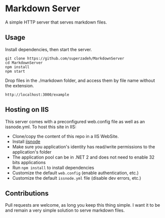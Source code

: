# Markdown Server

A simple HTTP server that serves markdown files.

## Usage
Install dependencies, then start the server.
```
git clone https://github.com/superzadeh/MarkdownServer 
cd MarkdownServer
npm install
npm start
```

Drop files in the ./markdown folder, and access them by file name without the extension. 
```
http://localhost:3000/example
```
 
## Hosting on IIS
 
This server comes with a preconfigured web.config file as well as an issnode.yml. To host this site in IIS:
 * Clone/copy the content of this repo in a IIS WebSite.
 * Install [iisnode](https://github.com/tjanczuk/iisnode)
 * Make sure you application's identity has read/write permissions to the application's folder
 * The application pool can be in .NET 2 and does not need to enable 32 bits applications
 * Run `npm install` to install dependencies
 * Customize the default `web.config` (enable authentication, etc.)
 * Customize the default `issnode.yml` file (disable dev errors, etc.)

## Contributions
Pull requests are welcome, as long you keep this thing simple. I want it to be and remain a very simple solution to serve markdown files.
